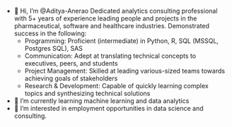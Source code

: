 - 👋  Hi, I’m @Aditya-Anerao
    Dedicated analytics consulting professional with 5+ years of experience leading people and projects in the pharmaceutical, software and healthcare industries. Demonstrated success in the following:
    - Programming: Proficient (intermediate) in Python, R, SQL (MSSQL, Postgres SQL), SAS
    - Communication: Adept at translating technical concepts to executives, peers, and students
    - Project Management: Skilled at leading various-sized teams towards achieving goals of stakeholders
    - Research & Development: Capable of quickly learning complex topics and synthesizing technical solutions
- 🌱  I’m currently learning machine learning and data analytics
- 👀  I’m interested in employment opportunities in data science and consulting.


<!---
Aditya-Anerao/Aditya-Anerao is a ✨ special ✨ repository because its `README.md` (this file) appears on your GitHub profile.
You can click the Preview link to take a look at your changes.
--->
